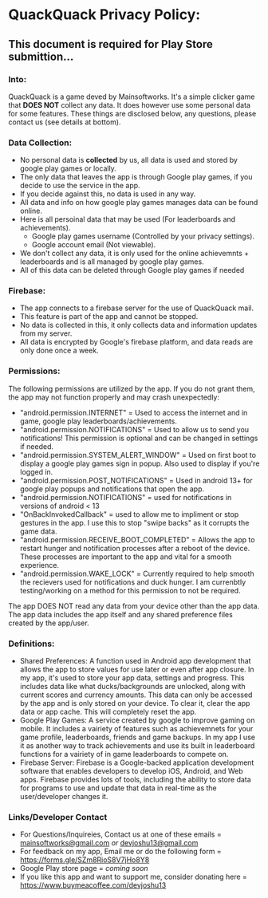 # QuackQuack Privacy Policy:

## This document is required for Play Store submittion... 

### Into:
QuackQuack is a game deved by Mainsoftworks.
It's a simple clicker game that **DOES NOT** collect any data. 
It does however use some personal data for some features. 
These things are disclosed below, any questions, please contact us (see details at bottom).

### Data Collection:
- No personal data is **collected** by us, all data is used and stored by google play games or locally.
- The only data that leaves the app is through Google play games, if you decide to use the service in the app.
- If you decide against this, no data is used in any way.
- All data and info on how google play games manages data can be found online.
- Here is all persoinal data that may be used (For leaderboards and achievements).
    - Google play games username (Controlled by your privacy settings).
    - Google account email (Not viewable).
- We don't collect any data, it is only used for the online achievemnts + leaderboards and is all managed by google play games.
- All of this data can be deleted through Google play games if needed


### Firebase:
- The app connects to a firebase server for the use of QuackQuack mail. 
- This feature is part of the app and cannot be stopped.
- No data is collected in this, it only collects data and information updates from my server.
- All data is encrypted by Google's firebase platform, and data reads are only done once a week.


### Permissions:
The following permissions are utilized by the app. If you do not grant them, the app may not function properly and may crash unexpectedly:

- "android.permission.INTERNET" = Used to access the internet and in game, google play leaderboards/achievements.
- "android.permission.NOTIFICATIONS" = Used to allow us to send you notifications! This permission is optional and can be changed in settings if needed.
- "android.permission.SYSTEM_ALERT_WINDOW" = Used on first boot to display a google play games sign in popup. Also used to display if you're logged in.
- "android.permission.POST_NOTIFICATIONS" = Used in android 13+ for google play popups and notifications that open the app.
- "android.permission.NOTIFICATIONS" = used for notifications in versions of android < 13
- "OnBackInvokedCallback" = used to allow me to impliment or stop gestures in the app. I use this to stop "swipe backs" as it corrupts the game data.
- "android.permission.RECEIVE_BOOT_COMPLETED" = Allows the app to restart hunger and notification processes after a reboot of the device. These processes are important to the app and vital for a smooth experience.
- "android.permission.WAKE_LOCK" = Currently required to help smooth the recievers used for notifications and duck hunger. I am currenbtly testing/working on a method for this permission to not be required.

The app DOES NOT read any data from your device other than the app data. The app data includes the app itself and any shared preference files created by the app/user.


### Definitions:
- Shared Preferences: A function used in Android app development that allows the app to store values for use later or even after app closure. In my app, it's used to store your app data, settings and progress. This includes data like what ducks/backgrounds are unlocked, along with current scores and currency amounts. This data can only be accessed by the app and is only stored on your device. To clear it, clear the app data or app cache. This will completely reset the app.
- Google Play Games: A service created by google to improve gaming on mobile. It includes a vairiety of features such as achievemnets for your game profile, leaderboards, friends and game backups. In my app I use it as another way to track achievements and use its built in leaderboard functions for a vairiety of in game leaderboards to compete on.
- Firebase Server: Firebase is a Google-backed application development software that enables developers to develop iOS, Android, and Web apps. Firebase provides lots of tools, including the ability to store data for programs to use and update that data in real-time as the user/developer changes it.


### Links/Developer Contact

- For Questions/Inquireies, Contact us at one of these emails = mainsoftworks@gmail.com *or* devjoshu13@gmail.com
- For feedback on my app, Email me or do the following form = https://forms.gle/SZm8RioS8V7jHo8Y8
- Google Play store page = *coming soon*
- If you like this app and want to support me, consider donating here = https://www.buymeacoffee.com/devjoshu13
